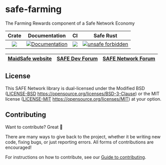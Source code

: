 # safe-farming
The Farming Rewards component of a Safe Network Economy

|Crate|Documentation|CI|Safe Rust|
|:-:|:-:|:-:|:-:|
|[![](http://meritbadge.herokuapp.com/safe-farming)](https://crates.io/crates/safe-farming)|[![Documentation](https://docs.rs/safe-farming/badge.svg)](https://docs.rs/safe-farming)|![](https://github.com/maidsafe/safe-farming/workflows/Master/badge.svg)|[![unsafe forbidden](https://img.shields.io/badge/unsafe-forbidden-error.svg)](https://github.com/rust-secure-code/safety-dance/)|

| [MaidSafe website](https://maidsafe.net) | [SAFE Dev Forum](https://forum.safedev.org) | [SAFE Network Forum](https://safenetforum.org) |
|:-:|:-:|:-:|

## License

This SAFE Network library is dual-licensed under the Modified BSD ([LICENSE-BSD](LICENSE-BSD) https://opensource.org/licenses/BSD-3-Clause) or the MIT license ([LICENSE-MIT](LICENSE-MIT) https://opensource.org/licenses/MIT) at your option.

## Contributing

Want to contribute? Great :tada:

There are many ways to give back to the project, whether it be writing new code, fixing bugs, or just reporting errors. All forms of contributions are encouraged!

For instructions on how to contribute, see our [Guide to contributing](https://github.com/maidsafe/QA/blob/master/CONTRIBUTING.md).
